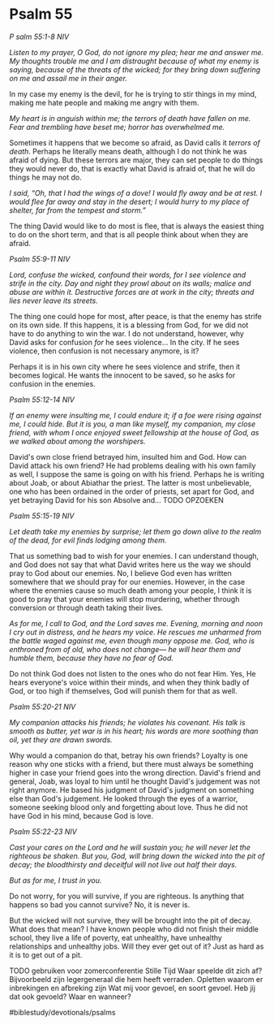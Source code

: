 # Psalm 55
*P* *salm 55:1-8 NIV*

*Listen to my prayer, O God, do not ignore my plea; hear me and answer me. My thoughts trouble me and I am distraught because of what my enemy is saying, because of the threats of the wicked; for they bring down suffering on me and assail me in their anger.*

In my case my enemy is the devil, for he is trying to stir things in my mind, making me hate people and making me angry with them.

*My heart is in anguish within me; the terrors of death have fallen on me. Fear and trembling have beset me; horror has overwhelmed me.*

Sometimes it happens that we become so afraid, as David calls it *terrors of death*. Perhaps he literally means death, although I do not think he was afraid of dying. But these terrors are major, they can set people to do things they would never do, that is exactly what David is afraid of, that he will do things he may not do. 

*I said, “Oh, that I had the wings of a dove! I would fly away and be at rest. I would flee far away and stay in the desert; I would hurry to my place of shelter, far from the tempest and storm.”*

The thing David would like to do most is flee, that is always the easiest thing to do on the short term, and that is all people think about when they are afraid.

*Psalm 55:9-11 NIV*

*Lord, confuse the wicked, confound their words, for I see violence and strife in the city.*
*Day and night they prowl about on its walls; malice and abuse are within it. Destructive forces are at work in the city; threats and lies never leave its streets.*

The thing one could hope for most, after peace, is that the enemy has strife on its own side. If this happens, it is a blessing from God, for we did not have to do anything to win the war.
I do not understand, however, why David asks for confusion *for* he sees violence... In the city. If he sees violence, then confusion is not necessary anymore, is it? 

Perhaps it is in his own city where he sees violence and strife, then it becomes logical. He wants the innocent to be saved, so he asks for confusion in the enemies.

*Psalm 55:12-14 NIV*

*If an enemy were insulting me, I could endure it; if a foe were rising against me, I could hide. But it is you, a man like myself, my companion, my close friend, with whom I once enjoyed sweet fellowship at the house of God, as we walked about among the worshipers.*

David's own close friend betrayed him, insulted him and God. How can David attack his own friend? He had problems dealing with his own family as well, I suppose the same is going on with his friend.
Perhaps he is writing about Joab, or about Abiathar the priest. The latter is most unbelievable, one who has been ordained in the order of priests, set apart for God, and yet betraying David for his son Absolve and...
TODO OPZOEKEN

*Psalm 55:15-19 NIV*

*Let death take my enemies by surprise; let them go down alive to the realm of the dead, for evil finds lodging among them.*

That us something bad to wish for your enemies. I can understand though, and God does not say that what David writes here us the way we should pray to God about our enemies. No, I believe God even has written somewhere that we should pray for our enemies.
However, in the case where the enemies cause so much death among your people, I think it is good to pray that your enemies will stop murdering, whether through conversion or through death taking their lives.

*As for me, I call to God, and the Lord saves me. Evening, morning and noon I cry out in distress, and he hears my voice. He rescues me unharmed from the battle waged against me, even though many oppose me.*
*God, who is enthroned from of old, who does not change— he will hear them and humble them, because they have no fear of God.*

Do not think God does not listen to the ones who do not fear Him. Yes, He hears everyone's voice within their minds, and when they think badly of God, or too high if themselves, God will punish them for that as well.

*Psalm 55:20-21 NIV*

*My companion attacks his friends; he violates his covenant.*
*His talk is smooth as butter, yet war is in his heart;*
*his words are more soothing than oil, yet they are drawn swords.*

Why would a companion do that, betray his own friends? Loyalty is one reason why one sticks with a friend, but there must always be something higher in case your friend goes into the wrong direction.
David's friend and general, Joab, was loyal to him until he thought David's judgement was not right anymore. He based his judgment of David's judgment on something else than God's judgement.
He looked through the eyes of a warrior, someone seeking blood only and forgetting about love. Thus he did not have God in his mind, because God is love.

*Psalm 55:22-23 NIV*

*Cast your cares on the Lord*
*and he will sustain you; he will never let the righteous be shaken.*
*But you, God, will bring down the wicked into the pit of decay;*
*the bloodthirsty and deceitful will not live out half their days.*

*But as for me, I trust in you.*

Do not worry, for you will survive, if you are righteous. Is anything that happens so bad you cannot survive? No, it is never is.

But the wicked will not survive, they will be brought into the pit of decay. What does that mean?
I have known people who did not finish their middle school, they live a life of poverty, eat unhealthy, have unhealthy relationships and unhealthy jobs.
Will they ever get out of it? Just as hard as it is to get out of a pit.

TODO gebruiken voor zomerconferentie Stille Tijd
Waar speelde dit zich af? Bijvoorbeeld zijn legergeneraal die hem heeft verraden.
Opletten waarom er inbrekingen en afbreking zijn
Wat mij voor gevoel, en soort gevoel. Heb jij dat ook gevoeld? Waar en wanneer?

#biblestudy/devotionals/psalms